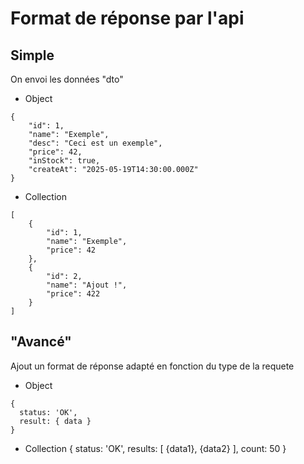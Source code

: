 # Format de réponse par l'api

## Simple
On envoi les données "dto"
- Object
```
{
	"id": 1,
	"name": "Exemple",
	"desc": "Ceci est un exemple",
	"price": 42,
	"inStock": true,
	"createAt": "2025-05-19T14:30:00.000Z"
}
```
- Collection
```
[
	{
		"id": 1,
		"name": "Exemple",
		"price": 42
	},
	{
		"id": 2,
		"name": "Ajout !",
		"price": 422
	}
]
```

## "Avancé"
Ajout un format de réponse adapté en fonction du type de la requete
- Object
```
{
  status: 'OK',
  result: { data }
}
```
- Collection
{
  status: 'OK',
  results: [ {data1}, {data2} ],
  count: 50
}